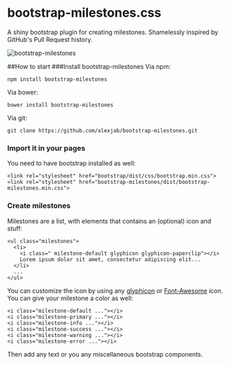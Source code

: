 # bootstrap-milestones.css

A shiny bootstrap plugin for creating milestones. Shamelessly inspired by GitHub's Pull Request history.

![bootstrap-milestones](http://i.imgur.com/muQEGef.png)

##How to start
###Install bootstrap-milestones
Via npm:

```
npm install bootstrap-milestones
```

Via bower:

```
bower install bootstrap-milestones
```

Via git:

```
git clone https://github.com/alexjab/bootstrap-milestones.git
```

### Import it in your pages
You need to have bootstrap installed as well:

```
<link rel="stylesheet" href="bootstrap/dist/css/bootstrap.min.css">
<link rel="stylesheet" href="bootstrap-milestones/dist/bootstrap-milestones.min.css">
```

### Create milestones
Milestones are a list, with elements that contains an (optional) icon and stuff:

```
<ul class="milestones">
  <li>
    <i class=" milestone-default glyphicon glyphicon-paperclip"></i>
    Lorem ipsum dolor sit amet, consectetur adipiscing elit...
  </li>
  ...
</ul>
```

You can customize the icon by using any [glyphicon](http://getbootstrap.com/components/#glyphicons) or [Font-Awesome](http://fortawesome.github.io/Font-Awesome/icons/) icon. You can give your milestone a color as well:

```
<i class="milestone-default ..."></i>
<i class="milestone-primary ..."></i>
<i class="milestone-info ..."></i>
<i class="milestone-success ..."></i>
<i class="milestone-warning ..."></i>
<i class="milestone-error ..."></i>
```

Then add any text or you any miscellaneous bootstrap components.